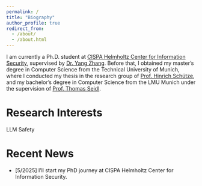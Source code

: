 ```yaml
---
permalink: /
title: "Biography"
author_profile: true
redirect_from: 
  - /about/
  - /about.html
---
```


I am currently a Ph.D. student at [CISPA Helmholtz Center for Information Security](https://cispa.de), supervised by [Dr. Yang Zhang](https://yangzhangalmo.github.io/). Before that, I obtained my master’s degree in Computer Science from the Technical University of Munich, where I conducted my thesis in the research group of [Prof. Hinrich Schütze](https://scholar.google.com/citations?user=qIL9dWUAAAAJ&hl=en), and my bachelor’s degree in Computer Science from the LMU Munich under the supervision of [Prof. Thomas Seidl](https://www.dbs.ifi.lmu.de/cms/personen/professoren/seidl/index.html).

Research Interests
======
LLM Safety

Recent News
======
 - [5/2025] I’ll start my PhD journey at CISPA Helmholtz Center for Information Security.


